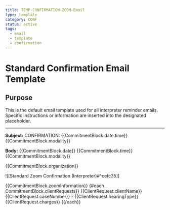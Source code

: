 ```yaml
---
title: TEMP-CONFIRMATION-ZOOM-Email
type: template
category: CONF
status: active
tags:
  - email
  - template
  - confirmation
---
```

# Standard Confirmation Email Template

## Purpose
This is the default email template used for all interpreter reminder emails. Specific instructions or information are inserted into the designated placeholder.

---

**Subject:** CONFIRMATION: {{CommitmentBlock.date.time}} {{CommitmentBlock.modality}} 

**Body:**
{{CommitmentBlock.date}}
{{CommitmentBlock.time}} {{CommitmentBlock.modality}}

{{CommitmentBlock.organization}} 

![[Standard Zoom Confirmation (Interpreter)#^cefc35]]

{{CommitmentBlock.zoomInformation}}
{#each CommitmentBlock.clientRequests}}
		{{ClientRequest.clientName}}
	{{ClientRequest.caseNumber}} - {{ClientRequest.hearingType}}
	{{ClientRequest.charges}}
{{/each}}